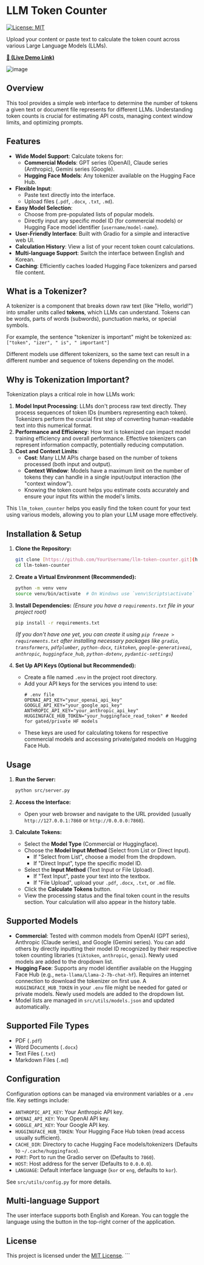 # LLM Token Counter

[![License: MIT](https://img.shields.io/badge/License-MIT-yellow.svg)](https://opensource.org/licenses/MIT) 


Upload your content or paste text to calculate the token count across various Large Language Models (LLMs).

**[🚀 (Live Demo Link)](http://notolab.64bit.kr/tokenizer/)**

![image](https://github.com/user-attachments/assets/21cc8ace-2ccd-4109-afbe-e954c82eaaf9)



## Overview

This tool provides a simple web interface to determine the number of tokens a given text or document file represents for different LLMs. Understanding token counts is crucial for estimating API costs, managing context window limits, and optimizing prompts.

## Features

* **Wide Model Support**: Calculate tokens for:
    * **Commercial Models**: GPT series (OpenAI), Claude series (Anthropic), Gemini series (Google).
    * **Hugging Face Models**: Any tokenizer available on the Hugging Face Hub.
* **Flexible Input**:
    * Paste text directly into the interface.
    * Upload files (`.pdf`, `.docx`, `.txt`, `.md`).
* **Easy Model Selection**:
    * Choose from pre-populated lists of popular models.
    * Directly input any specific model ID (for commercial models) or Hugging Face model identifier (`username/model-name`).
* **User-Friendly Interface**: Built with Gradio for a simple and interactive web UI.
* **Calculation History**: View a list of your recent token count calculations.
* **Multi-language Support**: Switch the interface between English and Korean.
* **Caching**: Efficiently caches loaded Hugging Face tokenizers and parsed file content.

## What is a Tokenizer?

A tokenizer is a component that breaks down raw text (like "Hello, world!") into smaller units called **tokens**, which LLMs can understand. Tokens can be words, parts of words (subwords), punctuation marks, or special symbols.

For example, the sentence "tokenizer is important" might be tokenized as:
`["token", "izer", " is", " important"]`

Different models use different tokenizers, so the same text can result in a different number and sequence of tokens depending on the model.

## Why is Tokenization Important?

Tokenization plays a critical role in how LLMs work:

1.  **Model Input Processing**: LLMs don't process raw text directly. They process sequences of token IDs (numbers representing each token). Tokenizers perform the crucial first step of converting human-readable text into this numerical format.
2.  **Performance and Efficiency**: How text is tokenized can impact model training efficiency and overall performance. Effective tokenizers can represent information compactly, potentially reducing computation.
3.  **Cost and Context Limits**:
    * **Cost**: Many LLM APIs charge based on the number of tokens processed (both input and output).
    * **Context Window**: Models have a maximum limit on the number of tokens they can handle in a single input/output interaction (the "context window").
    * Knowing the token count helps you estimate costs accurately and ensure your input fits within the model's limits.

This `llm_token_counter` helps you easily find the token count for your text using various models, allowing you to plan your LLM usage more effectively.

## Installation & Setup

1.  **Clone the Repository:**
    ```bash
    git clone [https://github.com/YourUsername/llm-token-counter.git](https://github.com/YourUsername/llm-token-counter.git) # Replace YourUsername
    cd llm-token-counter
    ```

2.  **Create a Virtual Environment (Recommended):**
    ```bash
    python -m venv venv
    source venv/bin/activate  # On Windows use `venv\Scripts\activate`
    ```

3.  **Install Dependencies:**
    *(Ensure you have a `requirements.txt` file in your project root)*
    ```bash
    pip install -r requirements.txt
    ```
    *(If you don't have one yet, you can create it using `pip freeze > requirements.txt` after installing necessary packages like `gradio`, `transformers`, `pdfplumber`, `python-docx`, `tiktoken`, `google-generativeai`, `anthropic`, `huggingface_hub`, `python-dotenv`, `pydantic-settings`)*

4.  **Set Up API Keys (Optional but Recommended):**
    * Create a file named `.env` in the project root directory.
    * Add your API keys for the services you intend to use:
        ```dotenv
        # .env file
        OPENAI_API_KEY="your_openai_api_key"
        GOOGLE_API_KEY="your_google_api_key"
        ANTHROPIC_API_KEY="your_anthropic_api_key"
        HUGGINGFACE_HUB_TOKEN="your_huggingface_read_token" # Needed for gated/private HF models
        ```
    * These keys are used for calculating tokens for respective commercial models and accessing private/gated models on Hugging Face Hub.

## Usage

1.  **Run the Server:**
    ```bash
    python src/server.py
    ```

2.  **Access the Interface:**
    * Open your web browser and navigate to the URL provided (usually `http://127.0.0.1:7860` or `http://0.0.0.0:7860`).

3.  **Calculate Tokens:**
    * Select the **Model Type** (Commercial or Huggingface).
    * Choose the **Model Input Method** (Select from List or Direct Input).
        * If "Select from List", choose a model from the dropdown.
        * If "Direct Input", type the specific model ID.
    * Select the **Input Method** (Text Input or File Upload).
        * If "Text Input", paste your text into the textbox.
        * If "File Upload", upload your `.pdf`, `.docx`, `.txt`, or `.md` file.
    * Click the **Calculate Tokens** button.
    * View the processing status and the final token count in the results section. Your calculation will also appear in the history table.

## Supported Models

* **Commercial**: Tested with common models from OpenAI (GPT series), Anthropic (Claude series), and Google (Gemini series). You can add others by directly inputting their model ID recognized by their respective token counting libraries (`tiktoken`, `anthropic`, `genai`). Newly used models are added to the dropdown list.
* **Hugging Face**: Supports any model identifier available on the Hugging Face Hub (e.g., `meta-llama/Llama-2-7b-chat-hf`). Requires an internet connection to download the tokenizer on first use. A `HUGGINGFACE_HUB_TOKEN` in your `.env` file might be needed for gated or private models. Newly used models are added to the dropdown list.
* Model lists are managed in `src/utils/models.json` and updated automatically.

## Supported File Types

* PDF (`.pdf`)
* Word Documents (`.docx`)
* Text Files (`.txt`)
* Markdown Files (`.md`)

## Configuration

Configuration options can be managed via environment variables or a `.env` file. Key settings include:

* `ANTHROPIC_API_KEY`: Your Anthropic API key.
* `OPENAI_API_KEY`: Your OpenAI API key.
* `GOOGLE_API_KEY`: Your Google API key.
* `HUGGINGFACE_HUB_TOKEN`: Your Hugging Face Hub token (read access usually sufficient).
* `CACHE_DIR`: Directory to cache Hugging Face models/tokenizers (Defaults to `~/.cache/huggingface`).
* `PORT`: Port to run the Gradio server on (Defaults to `7860`).
* `HOST`: Host address for the server (Defaults to `0.0.0.0`).
* `LANGUAGE`: Default interface language (`kor` or `eng`, defaults to `kor`).

See `src/utils/config.py` for more details.

## Multi-language Support

The user interface supports both English and Korean. You can toggle the language using the button in the top-right corner of the application.

## License

This project is licensed under the [MIT License](LICENSE). ```
